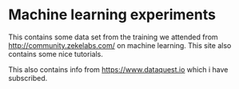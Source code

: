 # Machine learning experiments

This contains some data set from the training we attended from http://community.zekelabs.com/ on machine learning. 
This site also contains some nice tutorials.

This also contains info from https://www.dataquest.io which i have subscribed.

